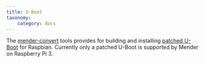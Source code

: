 ```yaml
---
title: U-Boot
taxonomy:
    category: docs
---
```


The [mender-convert](https://github.com/mendersoftware/mender-convert?target=_blank) tools provides for building and installing [patched U-Boot](https://github.com/mendersoftware/uboot-mender?target=_blank) for Raspbian. Currently only a patched U-Boot is supported by Mender on Raspberry Pi 3.
